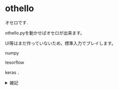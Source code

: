 # othello
オセロです.

othello.pyを動かせばオセロが出来ます。

UI等はまだ作っていないため，標準入力でプレイします。

numpy

tesorflow

keras
．
<details>
<summary>雑記</summary>
<pre>
<code>
概要：
alphazeroの仕組みを用いたオセロプログラムは本プログラム以外にも多数存在している．
alphazeroは一般的な二人零和有限確定完全情報ゲームの全てに適応できる高い汎用性が評価されている．
しかし，オセロプログラムを考えた場合，使える情報は増える．
よって、終盤ソルバーとalphazeroを組み合わせたプログラムを作ろうというのが本プログラムである．
終盤ソルバーと組み合わせる利点は三つほどある
1、そもそも終盤ソルバーによるものは必ず最適解なため，終盤に強くなる
  →純粋に強くなる
2、終盤を学習に入れないため，序中盤に特化したネットワークになることが期待される
  →オセロは序中盤は着手可能手が多い方が良いが最終的な評価は石の数になるため，切り分けが効果的だったりする
3、完璧な学習データを複製できる
  →ソルバーで出た答えは最適解であるため，policyネットやvalueネットに最適解を入れることが出来る
これらの理由から終盤ソルバーを利用したalphazeroを作成してみた．

仕様：
100回ゲームを行い学習用データを用意する．ソルバーは最後の12手前から行い，学習用データとして，上位四分の一程度の手(2～４手)を複製して保存する．
また，回転での複製も行う．結果として100回のゲームは大体2400回のゲーム数程度に出来る．なお，MCTSの回数は200回，最初の6手はランダムとしている．
ネットワークはresnetで，ブロック数8，フィルタ数64で作成している．
基本的には8×8全ての情報を使った畳み込みを行う場合は3＊3カーネルが8つあれば足りる．resnetはスキップコネクトがあるため深くした方が良いには良い
トレーニングにはオプティマイザーをadam，レートを1e-5で計算する．

結果と展望：
結果は弱かった．
私の貧弱な環境と貧弱なpython知識では高速化が図れず，読みが浅すぎる問題がある．
C＋＋等で最適化を行えばソルバーはあと200倍程度，モンテカルロツリーの計算は20倍程度速くできると思われる．
また，高速化を図る面で、alphazeroと同じresnetではなく，efficientnetを使うことを考えている．
今のところはこんなところである．

</code>
</pre>
</details>
